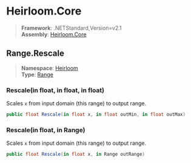 # Heirloom.Core

> **Framework**: .NETStandard,Version=v2.1  
> **Assembly**: [Heirloom.Core][0]  

## Range.Rescale

> **Namespace**: [Heirloom][0]  
> **Type**: [Range][1]  

### Rescale(in float, in float, in float)

Scales `x` from input domain (this range) to output range.

```cs
public float Rescale(in float x, in float outMin, in float outMax)
```

### Rescale(in float, in Range)

Scales `x` from input domain (this range) to output range.

```cs
public float Rescale(in float x, in Range outRange)
```

[0]: ../../../Heirloom.Core.md
[1]: ../Range.md
